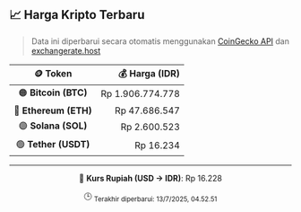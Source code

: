 

<!-- HARGA_KRIPTO -->
## 📈 Harga Kripto Terbaru

> Data ini diperbarui secara otomatis menggunakan [CoinGecko API](https://www.coingecko.com/) dan [exchangerate.host](https://exchangerate.host/)

<div align="center">

| 🪙 Token | 💰 Harga (IDR) |
|:------:|---------------:|
| 🟠 **Bitcoin (BTC)**   | Rp 1.906.774.778 |
| 🔵 **Ethereum (ETH)**  | Rp 47.686.547 |
| 🟣 **Solana (SOL)**    | Rp 2.600.523 |
| 🟢 **Tether (USDT)**   | Rp 16.234 |

---

💱 **Kurs Rupiah (USD → IDR)**: Rp 16.228

🕒 <sub>Terakhir diperbarui: 13/7/2025, 04.52.51</sub>

</div>
<!-- /HARGA_KRIPTO -->